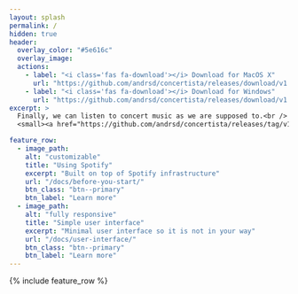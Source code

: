 ```yaml
---
layout: splash
permalink: /
hidden: true
header:
  overlay_color: "#5e616c"
  overlay_image:
  actions:
    - label: "<i class='fas fa-download'></i> Download for MacOS X"
      url: "https://github.com/andrsd/concertista/releases/download/v1.0/Concertista-1.0.pkg"
    - label: "<i class='fas fa-download'></i> Download for Windows"
      url: "https://github.com/andrsd/concertista/releases/download/v1.0/Concertista-1.0-win32.zip"
excerpt: >
  Finally, we can listen to concert music as we are supposed to.<br />
  <small><a href="https://github.com/andrsd/concertista/releases/tag/v1.0">Latest release v1.0</a></small>

feature_row:
  - image_path:
    alt: "customizable"
    title: "Using Spotify"
    excerpt: "Built on top of Spotify infrastructure"
    url: "/docs/before-you-start/"
    btn_class: "btn--primary"
    btn_label: "Learn more"
  - image_path:
    alt: "fully responsive"
    title: "Simple user interface"
    excerpt: "Minimal user interface so it is not in your way"
    url: "/docs/user-interface/"
    btn_class: "btn--primary"
    btn_label: "Learn more"
---
```


{% include feature_row %}
